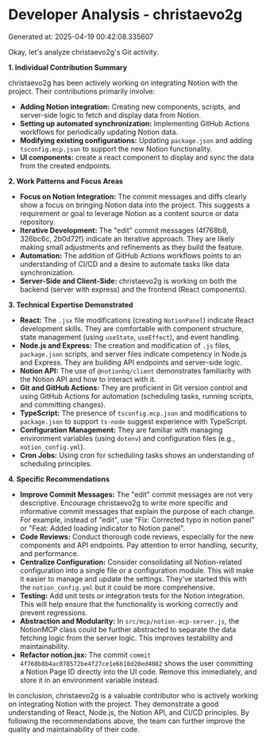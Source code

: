 # Developer Analysis - christaevo2g
Generated at: 2025-04-19 00:42:08.335607

Okay, let's analyze christaevo2g's Git activity.

**1. Individual Contribution Summary**

christaevo2g has been actively working on integrating Notion with the project. Their contributions primarily involve:

*   **Adding Notion integration:** Creating new components, scripts, and server-side logic to fetch and display data from Notion.
*   **Setting up automated synchronization:** Implementing GitHub Actions workflows for periodically updating Notion data.
*   **Modifying existing configurations:**  Updating `package.json` and adding `tsconfig.mcp.json` to support the new Notion functionality.
*   **UI components:** create a react component to display and sync the data from the created endpoints.

**2. Work Patterns and Focus Areas**

*   **Focus on Notion Integration:** The commit messages and diffs clearly show a focus on bringing Notion data into the project.  This suggests a requirement or goal to leverage Notion as a content source or data repository.
*   **Iterative Development:**  The "edit" commit messages (4f768b8, 326bc6c, 2b0d72f) indicate an iterative approach.  They are likely making small adjustments and refinements as they build the feature.
*   **Automation:** The addition of GitHub Actions workflows points to an understanding of CI/CD and a desire to automate tasks like data synchronization.
*   **Server-Side and Client-Side:** christaevo2g is working on both the backend (server with express) and the frontend (React components).

**3. Technical Expertise Demonstrated**

*   **React:**  The `.jsx` file modifications (creating `NotionPanel`) indicate React development skills. They are comfortable with component structure, state management (using `useState`, `useEffect`), and event handling.
*   **Node.js and Express:** The creation and modification of `.js` files, `package.json` scripts, and server files indicate competency in Node.js and Express.  They are building API endpoints and server-side logic.
*   **Notion API:** The use of `@notionhq/client` demonstrates familiarity with the Notion API and how to interact with it.
*   **Git and GitHub Actions:** They are proficient in Git version control and using GitHub Actions for automation (scheduling tasks, running scripts, and committing changes).
*   **TypeScript:** The presence of `tsconfig.mcp.json` and modifications to `package.json` to support `ts-node` suggest experience with TypeScript.
*   **Configuration Management:**  They are familiar with managing environment variables (using `dotenv`) and configuration files (e.g., `notion_config.yml`).
*   **Cron Jobs:**  Using cron for scheduling tasks shows an understanding of scheduling principles.

**4. Specific Recommendations**

*   **Improve Commit Messages:** The "edit" commit messages are not very descriptive.  Encourage christaevo2g to write more specific and informative commit messages that explain the purpose of each change.  For example, instead of "edit", use "Fix: Corrected typo in notion panel" or "Feat: Added loading indicator to Notion panel".
*   **Code Reviews:** Conduct thorough code reviews, especially for the new components and API endpoints.  Pay attention to error handling, security, and performance.
*   **Centralize Configuration:**  Consider consolidating all Notion-related configuration into a single file or a configuration module.  This will make it easier to manage and update the settings.  They've started this with the `notion_config.yml` but it could be more comprehensive.
*   **Testing:**  Add unit tests or integration tests for the Notion integration.  This will help ensure that the functionality is working correctly and prevent regressions.
*   **Abstraction and Modularity:** In `src/mcp/notion-mcp-server.js`, the NotionMCP class could be further abstracted to separate the data fetching logic from the server logic. This improves testability and maintainability.
*   **Refactor notion.jsx:** The commit `commit 4f768b8b4ac078572be4f27ce1e6610d20ed4082` shows the user committing a Notion Page ID directly into the UI code. Remove this immediately, and store it in an environment variable instead.

In conclusion, christaevo2g is a valuable contributor who is actively working on integrating Notion with the project. They demonstrate a good understanding of React, Node.js, the Notion API, and CI/CD principles.  By following the recommendations above, the team can further improve the quality and maintainability of their code.
